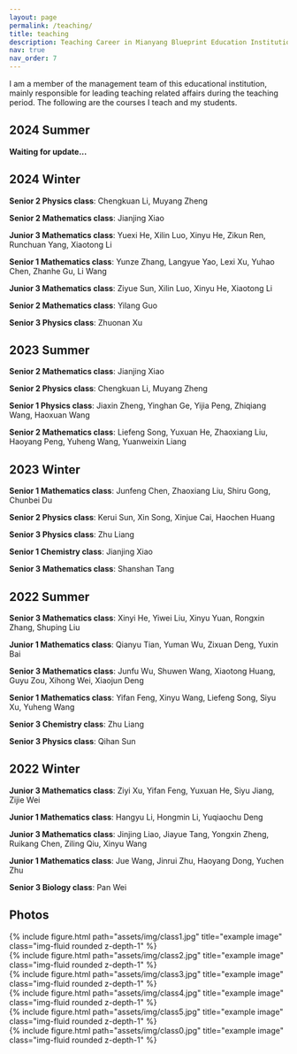 ```yaml
---
layout: page
permalink: /teaching/
title: teaching
description: Teaching Career in Mianyang Blueprint Education Institutions.
nav: true
nav_order: 7
---
```

I am a member of the management team of this educational institution, mainly responsible for leading teaching related affairs during the teaching period. The following are the courses I teach and my students.

## 2024 Summer
**Waiting for update...**
## 2024 Winter
**Senior 2 Physics class**: Chengkuan Li, Muyang Zheng

**Senior 2 Mathematics class**: Jianjing Xiao

**Junior 3 Mathematics class**: Yuexi He, Xilin Luo, Xinyu He, Zikun Ren, Runchuan Yang, Xiaotong Li

**Senior 1 Mathematics class**: Yunze Zhang, Langyue Yao, Lexi Xu, Yuhao Chen, Zhanhe Gu, Li Wang

**Junior 3 Mathematics class**: Ziyue Sun, Xilin Luo, Xinyu He, Xiaotong Li

**Senior 2 Mathematics class**: Yilang Guo

**Senior 3 Physics class**: Zhuonan Xu
## 2023 Summer
**Senior 2 Mathematics class**: Jianjing Xiao

**Senior 2 Physics class**: Chengkuan Li, Muyang Zheng

**Senior 1 Physics class**: Jiaxin Zheng, Yinghan Ge, Yijia Peng, Zhiqiang Wang, Haoxuan Wang

**Senior 2 Mathematics class**: Liefeng Song, Yuxuan He, Zhaoxiang Liu, Haoyang Peng, Yuheng Wang, Yuanweixin Liang
## 2023 Winter
**Senior 1 Mathematics class**: Junfeng Chen, Zhaoxiang Liu, Shiru Gong, Chunbei Du

**Senior 2 Physics class**: Kerui Sun, Xin Song, Xinjue Cai, Haochen Huang

**Senior 3 Physics class**: Zhu Liang

**Senior 1 Chemistry class**: Jianjing Xiao

**Senior 3 Mathematics class**: Shanshan Tang
## 2022 Summer
**Senior 3 Mathematics class**: Xinyi He, Yiwei Liu, Xinyu Yuan, Rongxin Zhang, Shuping Liu

**Junior 1 Mathematics class**: Qianyu Tian, Yuman Wu, Zixuan Deng, Yuxin Bai

**Senior 3 Mathematics class**: Junfu Wu, Shuwen Wang, Xiaotong Huang, Guyu Zou, Xihong Wei, Xiaojun Deng

**Senior 1 Mathematics class**: Yifan Feng, Xinyu Wang, Liefeng Song, Siyu Xu, Yuheng Wang

**Senior 3 Chemistry class**: Zhu Liang

**Senior 3 Physics class**: Qihan Sun
## 2022 Winter
**Junior 3 Mathematics class**: Ziyi Xu, Yifan Feng, Yuxuan He, Siyu Jiang, Zijie Wei

**Junior 1 Mathematics class**: Hangyu Li, Hongmin Li, Yuqiaochu Deng

**Junior 3 Mathematics class**: Jinjing Liao, Jiayue Tang, Yongxin Zheng, Ruikang Chen, Ziling Qiu, Xinyu Wang

**Junior 1 Mathematics class**: Jue Wang, Jinrui Zhu, Haoyang Dong, Yuchen Zhu

**Senior 3 Biology class**: Pan Wei
## Photos
<div class="row">
    <div class="col-sm mt-3 mt-md-0">
        {% include figure.html path="assets/img/class1.jpg" title="example image" class="img-fluid rounded z-depth-1" %}
    </div>
    <div class="col-sm mt-3 mt-md-0">
        {% include figure.html path="assets/img/class2.jpg" title="example image" class="img-fluid rounded z-depth-1" %}
    </div>
    <div class="col-sm mt-3 mt-md-0">
        {% include figure.html path="assets/img/class3.jpg" title="example image" class="img-fluid rounded z-depth-1" %}
    </div>
</div>
<div class="row">
    <div class="col-sm mt-3 mt-md-0">
        {% include figure.html path="assets/img/class4.jpg" title="example image" class="img-fluid rounded z-depth-1" %}
    </div>
    <div class="col-sm mt-3 mt-md-0">
        {% include figure.html path="assets/img/class5.jpg" title="example image" class="img-fluid rounded z-depth-1" %}
    </div>
    <div class="col-sm mt-3 mt-md-0">
        {% include figure.html path="assets/img/class0.jpg" title="example image" class="img-fluid rounded z-depth-1" %}
    </div>
</div>